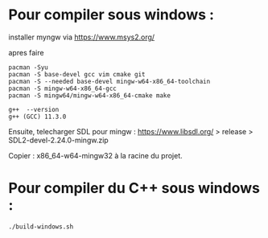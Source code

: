 # Pour compiler sous windows : 

installer myngw via https://www.msys2.org/

apres faire
```
pacman -Syu
pacman -S base-devel gcc vim cmake git
pacman -S --needed base-devel mingw-w64-x86_64-toolchain
pacman -S mingw-w64-x86_64-gcc
pacman -S mingw64/mingw-w64-x86_64-cmake make
```

```
g++  --version
g++ (GCC) 11.3.0
```

Ensuite, telecharger SDL pour mingw : 
https://www.libsdl.org/ > release > SDL2-devel-2.24.0-mingw.zip

Copier : x86_64-w64-mingw32 à la racine du projet.

# Pour compiler du C++ sous windows : 

```
./build-windows.sh
```
